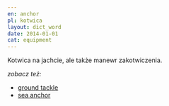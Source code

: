 ```yaml
---
en: anchor
pl: kotwica
layout: dict_word
date: 2014-01-01
cat: equipment
---
```


Kotwica na jachcie, ale także manewr zakotwiczenia.

*zobacz też:*

* [ground tackle](/dict/g/ground-tackle.html)
* [sea anchor](/dict/s/sea-anchor.html)